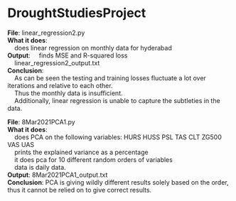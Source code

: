 # DroughtStudiesProject

**File**: linear_regression2.py<br/>
**What it does**: <br/>
&nbsp;&nbsp;&nbsp;&nbsp;does linear regression on monthly data for hyderabad<br/>
**Output**: 
&nbsp;&nbsp;&nbsp;&nbsp;finds MSE and R-squared loss<br/>
&nbsp;&nbsp;&nbsp;&nbsp;linear_regression2_output.txt<br/>
**Conclusion**:<br/>
&nbsp;&nbsp;&nbsp;&nbsp;As can be seen the testing and training losses fluctuate a lot over iterations and relative to each other.<br/>
&nbsp;&nbsp;&nbsp;&nbsp;Thus the monthly data is insufficient.<br/>
&nbsp;&nbsp;&nbsp;&nbsp;Additionally, linear regression is unable to capture the subtleties in the data.<br/>


**File**: 8Mar2021PCA1.py<br/>
**What it does**: <br/>
&nbsp;&nbsp;&nbsp;&nbsp;does PCA on the following variables: HURS HUSS PSL TAS CLT ZG500 VAS UAS<br/>
&nbsp;&nbsp;&nbsp;&nbsp;prints the explained variance as a percentage<br/>
&nbsp;&nbsp;&nbsp;&nbsp;it does pca for 10 different random orders of variables<br/>
&nbsp;&nbsp;&nbsp;&nbsp;data is daily data.<br/>
**Output**: 8Mar2021PCA1_output.txt<br/>
**Conclusion**: PCA is giving wildly different results solely based on the order, thus it cannot be relied on to give correct results.<br/>
